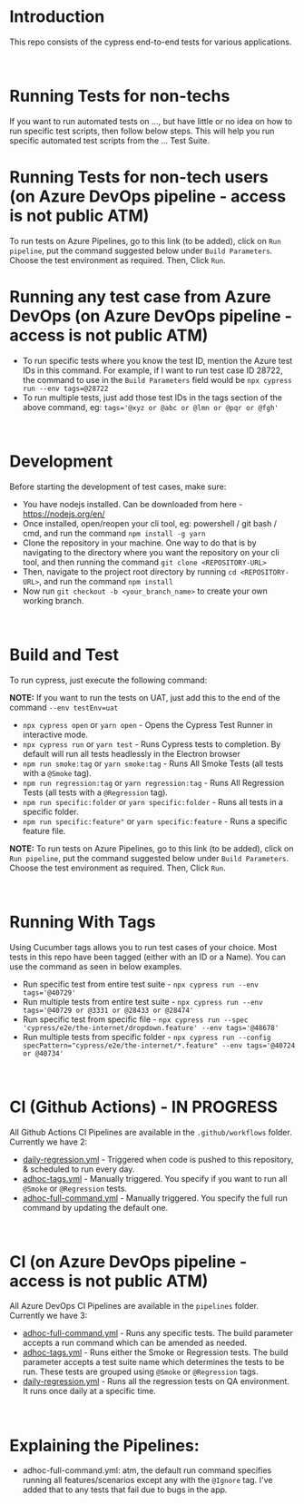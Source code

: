 # Introduction

This repo consists of the cypress end-to-end tests for various applications.

<br/>

# Running Tests for non-techs

If you want to run automated tests on ..., but have little or no idea on how to run specific test scripts, then follow below steps. This will help you run specific automated test scripts from the ... Test Suite.

# Running Tests for non-tech users (on Azure DevOps pipeline - access is not public ATM)

To run tests on Azure Pipelines, go to this link (to be added), click on `Run pipeline`, put the command suggested below under `Build Parameters`. Choose the test environment as required. Then, Click `Run`.

# Running any test case from Azure DevOps (on Azure DevOps pipeline - access is not public ATM)

- To run specific tests where you know the test ID, mention the Azure test IDs in this command. For example, if I want to run test case ID 28722, the command to use in the `Build Parameters` field would be `npx cypress run --env tags=@28722`
- To run multiple tests, just add those test IDs in the tags section of the above command, eg: `tags='@xyz or @abc or @lmn or @pqr or @fgh'`

<br/>

# Development

Before starting the development of test cases, make sure:

- You have nodejs installed. Can be downloaded from here - https://nodejs.org/en/
- Once installed, open/reopen your cli tool, eg: powershell / git bash / cmd, and run the command `npm install -g yarn`
- Clone the repository in your machine. One way to do that is by navigating to the directory where you want the repository on your cli tool, and then running the command `git clone <REPOSITORY-URL>`
- Then, navigate to the project root directory by running `cd <REPOSITORY-URL>`, and run the command `npm install`
- Now run `git checkout -b <your_branch_name>` to create your own working branch.

<br/>

# Build and Test

To run cypress, just execute the following command:

**NOTE:** If you want to run the tests on UAT, just add this to the end of the command `--env testEnv=uat`

- `npx cypress open` or `yarn open` - Opens the Cypress Test Runner in interactive mode.
- `npx cypress run` or `yarn test` - Runs Cypress tests to completion. By default will run all tests headlessly in the Electron browser
- `npm run smoke:tag` or `yarn smoke:tag` - Runs All Smoke Tests (all tests with a `@Smoke` tag).
- `npm run regression:tag` or `yarn regression:tag` - Runs All Regression Tests (all tests with a `@Regression` tag).
- `npm run specific:folder` or `yarn specific:folder` - Runs all tests in a specific folder.
- `npm run specific:feature"` or `yarn specific:feature` - Runs a specific feature file.

**NOTE:** To run tests on Azure Pipelines, go to this link (to be added), click on `Run pipeline`, put the command suggested below under `Build Parameters`. Choose the test environment as required. Then, Click `Run`.

<br/>

# Running With Tags

Using Cucumber tags allows you to run test cases of your choice. Most tests in this repo have been tagged (either with an ID or a Name). You can use the command as seen in below examples.

- Run specific test from entire test suite - `npx cypress run --env tags='@40729'`
- Run multiple tests from entire test suite - `npx cypress run --env tags='@40729 or @3331 or @28433 or @28474'`
- Run specific test from specific file - `npx cypress run --spec 'cypress/e2e/the-internet/dropdown.feature' --env tags='@48678'`
- Run multiple tests from specific folder - `npx cypress run --config specPattern="cypress/e2e/the-internet/*.feature" --env tags='@40724 or @40734'`

<br/>

# CI (Github Actions) - IN PROGRESS

All Github Actions CI Pipelines are available in the `.github/workflows` folder. Currently we have 2:

- [daily-regression.yml](.github/workflows/daily-regression.yml) - Triggered when code is pushed to this repository, & scheduled to run every day.
- [adhoc-tags.yml](.github/workflows/adhoc-tags.yml) - Manually triggered. You specify if you want to run all `@Smoke` or `@Regression` tests.
- [adhoc-full-command.yml](.github/workflows/adhoc-full-command.yml) - Manually triggered. You specify the full run command by updating the default one.

<br/>

# CI (on Azure DevOps pipeline - access is not public ATM)

All Azure DevOps CI Pipelines are available in the `pipelines` folder. Currently we have 3:

- [adhoc-full-command.yml](pipelines/adhoc-full-command.yml) - Runs any specific tests. The build parameter accepts a run command which can be amended as needed.
- [adhoc-tags.yml](pipelines/adhoc-tags.yml) - Runs either the Smoke or Regression tests. The build parameter accepts a test suite name which determines the tests to be run. These tests are grouped using `@Smoke` or `@Regression` tags.
- [daily-regression.yml](pipelines/daily-regression.yml) - Runs all the regression tests on QA environment. It runs once daily at a specific time.

<br/>

# Explaining the Pipelines:

- adhoc-full-command.yml: atm, the default run command specifies running all features/scenarios except any with the `@Ignore` tag. I've added that to any tests that fail due to bugs in the app.
